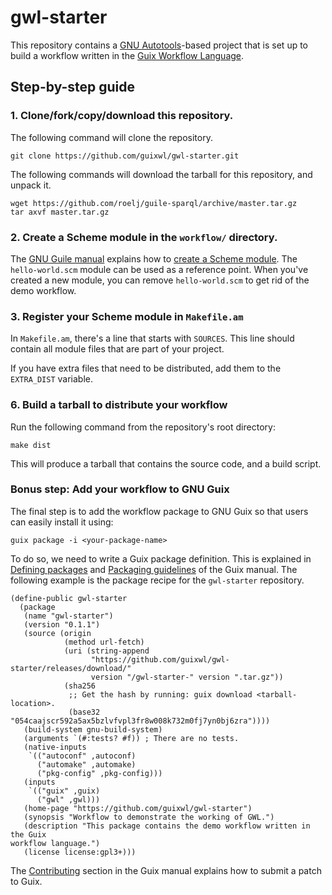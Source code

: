 # gwl-starter

This repository contains a 
[GNU Autotools](https://www.gnu.org/software/automake/manual/html_node/Autotools-Introduction.html)-based
project that is set up to build a workflow written in the 
[Guix Workflow Language](https://www.guixwl.org).

## Step-by-step guide

### 1. Clone/fork/copy/download this repository.

The following command will clone the repository.

```
git clone https://github.com/guixwl/gwl-starter.git
```

The following commands will download the tarball for this repository,
and unpack it.

```
wget https://github.com/roelj/guile-sparql/archive/master.tar.gz
tar axvf master.tar.gz
```

### 2. Create a Scheme module in the `workflow/` directory.

The [GNU Guile manual](https://www.gnu.org/software/guile/manual/html_node/index.html)
explains how to 
[create a Scheme module](https://www.gnu.org/software/guile/manual/html_node/Creating-Guile-Modules.html#Creating-Guile-Modules).
The `hello-world.scm` module can be used as a reference point.  When you've
created a new module, you can remove `hello-world.scm` to get rid of the demo
workflow.

### 3. Register your Scheme module in `Makefile.am`

In `Makefile.am`, there's a line that starts with `SOURCES`. This line
should contain all module files that are part of your project.

If you have extra files that need to be distributed, add them to the
`EXTRA_DIST` variable.

### 6. Build a tarball to distribute your workflow

Run the following command from the repository's root directory:
```
make dist
```

This will produce a tarball that contains the source code, and a build script.


### Bonus step: Add your workflow to GNU Guix

The final step is to add the workflow package to GNU Guix so that users
can easily install it using:
```
guix package -i <your-package-name>
```

To do so, we need to write a Guix package definition.  This is explained in [Defining packages](https://www.gnu.org/software/guix/manual/html_node/Defining-Packages.html#Defining-Packages)
and [Packaging guidelines](https://www.gnu.org/software/guix/manual/html_node/Packaging-Guidelines.html#Packaging-Guidelines) 
of the Guix manual.  The following example is the package recipe for
the `gwl-starter` repository.

```
(define-public gwl-starter
  (package
   (name "gwl-starter")
   (version "0.1.1")
   (source (origin
            (method url-fetch)
            (uri (string-append
                  "https://github.com/guixwl/gwl-starter/releases/download/"
                  version "/gwl-starter-" version ".tar.gz"))
            (sha256
             ;; Get the hash by running: guix download <tarball-location>.
             (base32 "054caajscr592a5ax5bzlvfvpl3fr8w008k732m0fj7yn0bj6zra"))))
   (build-system gnu-build-system)
   (arguments `(#:tests? #f)) ; There are no tests.
   (native-inputs
    `(("autoconf" ,autoconf)
      ("automake" ,automake)
      ("pkg-config" ,pkg-config)))
   (inputs
    `(("guix" ,guix)
      ("gwl" ,gwl)))
   (home-page "https://github.com/guixwl/gwl-starter")
   (synopsis "Workflow to demonstrate the working of GWL.")
   (description "This package contains the demo workflow written in the Guix
workflow language.")
   (license license:gpl3+)))
```

The [Contributing](https://www.gnu.org/software/guix/manual/html_node/Submitting-Patches.html#Submitting-Patches)
section in the Guix manual explains how to submit a patch to Guix.
